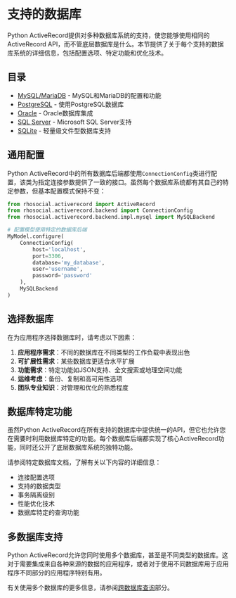 # 支持的数据库

Python ActiveRecord提供对多种数据库系统的支持，使您能够使用相同的ActiveRecord API，而不管底层数据库是什么。本节提供了关于每个支持的数据库系统的详细信息，包括配置选项、特定功能和优化技术。

## 目录

- [MySQL/MariaDB](mysql_mariadb.md) - MySQL和MariaDB的配置和功能
- [PostgreSQL](postgresql.md) - 使用PostgreSQL数据库
- [Oracle](oracle.md) - Oracle数据库集成
- [SQL Server](sql_server.md) - Microsoft SQL Server支持
- [SQLite](sqlite.md) - 轻量级文件型数据库支持

## 通用配置

Python ActiveRecord中的所有数据库后端都使用`ConnectionConfig`类进行配置，该类为指定连接参数提供了一致的接口。虽然每个数据库系统都有其自己的特定参数，但基本配置模式保持不变：

```python
from rhosocial.activerecord import ActiveRecord
from rhosocial.activerecord.backend import ConnectionConfig
from rhosocial.activerecord.backend.impl.mysql import MySQLBackend

# 配置模型使用特定的数据库后端
MyModel.configure(
    ConnectionConfig(
        host='localhost',
        port=3306,
        database='my_database',
        user='username',
        password='password'
    ),
    MySQLBackend
)
```

## 选择数据库

在为应用程序选择数据库时，请考虑以下因素：

1. **应用程序需求**：不同的数据库在不同类型的工作负载中表现出色
2. **可扩展性需求**：某些数据库更适合水平扩展
3. **功能需求**：特定功能如JSON支持、全文搜索或地理空间功能
4. **运维考虑**：备份、复制和高可用性选项
5. **团队专业知识**：对管理和优化的熟悉程度

## 数据库特定功能

虽然Python ActiveRecord在所有支持的数据库中提供统一的API，但它也允许您在需要时利用数据库特定的功能。每个数据库后端都实现了核心ActiveRecord功能，同时还公开了底层数据库系统的独特功能。

请参阅特定数据库文档，了解有关以下内容的详细信息：

- 连接配置选项
- 支持的数据类型
- 事务隔离级别
- 性能优化技术
- 数据库特定的查询功能

## 多数据库支持

Python ActiveRecord允许您同时使用多个数据库，甚至是不同类型的数据库。这对于需要集成来自各种来源的数据的应用程序，或者对于使用不同数据库用于应用程序不同部分的应用程序特别有用。

有关使用多个数据库的更多信息，请参阅[跨数据库查询](../5.2.cross_database_queries/README.md)部分。
